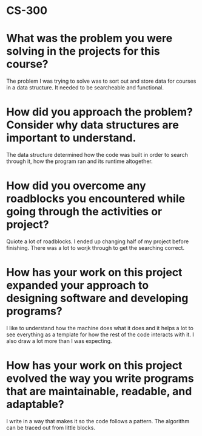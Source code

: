 # CS-300

# What was the problem you were solving in the projects for this course?
The problem I was trying to solve was to sort out and store data for courses in a data structure. It needed to be searcheable and functional.
# How did you approach the problem? Consider why data structures are important to understand.
The data structure determined how the code was built in order to search through it, how the program ran and its runtime altogether. 
# How did you overcome any roadblocks you encountered while going through the activities or project?
Quiote a lot of roadblocks. I ended up changing half of my project before finishing. There was a lot to worjk through to get the searching correct. 
# How has your work on this project expanded your approach to designing software and developing programs?
I like to understand how the machine does what it does and it helps a lot to see everything as a template for how the rest of the code interacts with it. I also draw a lot more than I was expecting. 
# How has your work on this project evolved the way you write programs that are maintainable, readable, and adaptable?
I write in a way that makes it so the code follows a pattern. The algorithm can be traced out from little blocks. 